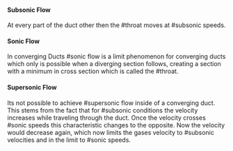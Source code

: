 #### Subsonic Flow
At every part of the duct other then the #throat moves at #subsonic speeds. 
#### Sonic Flow
In converging Ducts #sonic flow is a limit phenomenon for converging ducts which only is possible when a diverging section follows, creating a section with a minimum in cross section which is called the #throat.
#### Supersonic Flow
Its not possible to achieve #supersonic flow inside of a converging duct. This stems from the fact that for #subsonic conditions the velocity increases while traveling through the duct. Once the velocity crosses #sonic speeds this characteristic changes to the opposite. Now the velocity would decrease again, which now limits the gases velocity to #subsonic velocities and in the limit to #sonic speeds. 